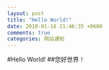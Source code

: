 ```yaml
---
layout: post
title: "Hello World!"
date: 2018-01-18 21:46:35 +0600
comments: true
categories: 网站通知
---
```

#Hello World!
##您好世界！
